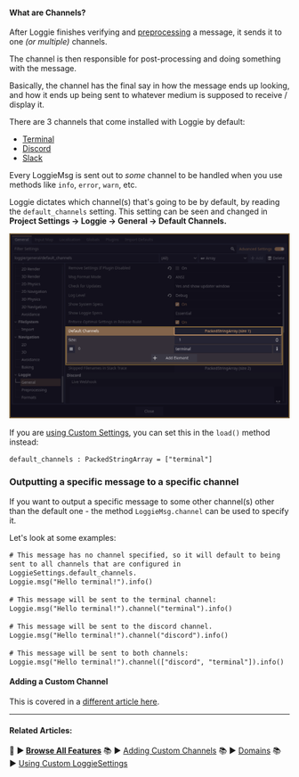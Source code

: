 #### What are Channels?

After Loggie finishes verifying and [preprocessing](docs/features/PREPROCESSING.md) a message, it sends it to one *(or multiple)* channels.

The channel is then responsible for post-processing and doing something with the message.

Basically, the channel has the final say in how the message ends up looking, and how it ends up being sent to whatever medium is supposed to receive / display it.

There are 3 channels that come installed with Loggie by default:
* [Terminal](docs/channels/CHANNEL_TERMINAL.md)
* [Discord](docs/channels/CHANNEL_DISCORD.md)
* [Slack](docs/channels/CHANNEL_SLACK.md)

Every LoggieMsg is sent out to *some* channel to be handled when you use methods like `info`, `error`, `warn`, etc.

Loggie dictates which channel(s) that's going to be by default, by reading the `default_channels` setting. This setting can be seen and changed in **Project Settings -> Loggie -> General -> Default Channels.**

![](assets/screenshots/default_channels.png)

If you are [using Custom Settings](docs/customization/CUSTOM_SETTINGS.md), you can set this in the `load()` method instead:

```
default_channels : PackedStringArray = ["terminal"]
```

### Outputting a specific message to a specific channel

If you want to output a specific message to some other channel(s) other than the default one - the method `LoggieMsg.channel` can be used to specify it.

Let's look at some examples:

```gdscript
# This message has no channel specified, so it will default to being sent to all channels that are configured in LoggieSettings.default_channels.
Loggie.msg("Hello terminal!").info()

# This message will be sent to the terminal channel:
Loggie.msg("Hello terminal!").channel("terminal").info()

# This message will be sent to the discord channel.
Loggie.msg("Hello terminal!").channel("discord").info()

# This message will be sent to both channels:
Loggie.msg("Hello terminal!").channel(["discord", "terminal"]).info()
```

#### Adding a Custom Channel

This is covered in a [different article here](docs/customization/ADDING_CUSTOM_CHANNELS.md).

---
#### Related Articles:
👀 **► [Browse All Features](docs/ALL_FEATURES.md)**
📚 ► [Adding Custom Channels](docs/customization/ADDING_CUSTOM_CHANNELS.md)
📚 ► [Domains](docs/features/DOMAINS.md)
📚 ► [Using Custom LoggieSettings](docs/customization/CUSTOM_SETTINGS.md)

